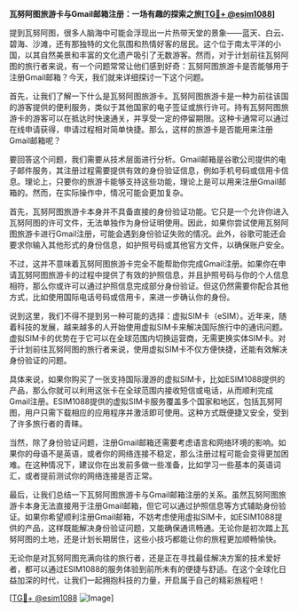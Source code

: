**瓦努阿图旅游卡与Gmail邮箱注册：一场有趣的探索之旅[[TG💪+ @esim1088](https://t.me/s/esim1088)]**

提到瓦努阿图，很多人脑海中可能会浮现出一片热带天堂的景象——蓝天、白云、碧海、沙滩，还有那独特的文化氛围和热情好客的居民。这个位于南太平洋的小国，以其自然美景和丰富的文化遗产吸引了无数游客。然而，对于计划前往瓦努阿图的旅行者来说，有一个问题常常让他们感到好奇：瓦努阿图旅游卡是否能够用于注册Gmail邮箱？今天，我们就来详细探讨一下这个问题。

首先，让我们了解一下什么是瓦努阿图旅游卡。瓦努阿图旅游卡是一种为前往该国的游客提供的便利服务，类似于其他国家的电子签证或旅行许可。持有瓦努阿图旅游卡的游客可以在抵达时快速通关，并享受一定的停留期限。这种卡通常可以通过在线申请获得，申请过程相对简单快捷。那么，这样的旅游卡是否能用来注册Gmail邮箱呢？

要回答这个问题，我们需要从技术层面进行分析。Gmail邮箱是谷歌公司提供的电子邮件服务，其注册过程需要提供有效的身份验证信息，例如手机号码或信用卡信息。理论上，只要你的旅游卡能够支持这些功能，理论上是可以用来注册Gmail邮箱的。然而，在实际操作中，情况可能会更加复杂。

首先，瓦努阿图旅游卡本身并不具备直接的身份验证功能。它只是一个允许你进入瓦努阿图的许可文件，无法单独作为身份证明使用。因此，如果你尝试使用瓦努阿图旅游卡进行Gmail注册，可能会遇到身份验证失败的情况。此外，谷歌可能还会要求你输入其他形式的身份信息，如护照号码或其他官方文件，以确保账户安全。

不过，这并不意味着瓦努阿图旅游卡完全不能帮助你完成Gmail注册。如果你在申请瓦努阿图旅游卡的过程中提供了有效的护照信息，并且护照号码与你的个人信息相符，那么你或许可以通过护照信息完成部分身份验证。但这仍然需要你配合其他方式，比如使用国际电话号码或信用卡，来进一步确认你的身份。

说到这里，我们不得不提到另一种可能的选择：虚拟SIM卡（eSIM）。近年来，随着科技的发展，越来越多的人开始使用虚拟SIM卡来解决国际旅行中的通讯问题。虚拟SIM卡的优势在于它可以在全球范围内切换运营商，无需更换实体SIM卡。对于计划前往瓦努阿图的旅行者来说，使用虚拟SIM卡不仅方便快捷，还能有效解决身份验证的问题。

具体来说，如果你购买了一张支持国际漫游的虚拟SIM卡，比如ESIM1088提供的产品，那么你就可以利用这张卡在全球范围内接收短信或电话，从而顺利完成Gmail注册。ESIM1088提供的虚拟SIM卡服务覆盖多个国家和地区，包括瓦努阿图，用户只需下载相应的应用程序并激活即可使用。这种方式既便捷又安全，受到了许多旅行者的青睐。

当然，除了身份验证问题，注册Gmail邮箱还需要考虑语言和网络环境的影响。如果你的母语不是英语，或者你的网络连接不稳定，那么注册过程可能会变得更加困难。在这种情况下，建议你在出发前多做一些准备，比如学习一些基本的英语词汇，或者提前测试你的网络连接是否正常。

最后，让我们总结一下瓦努阿图旅游卡与Gmail邮箱注册的关系。虽然瓦努阿图旅游卡本身无法直接用于注册Gmail邮箱，但它可以通过护照信息等方式辅助身份验证。如果你希望顺利注册Gmail邮箱，不妨考虑使用虚拟SIM卡，如ESIM1088提供的产品，这样既能解决身份验证问题，又能确保通讯畅通。无论你是初次踏上瓦努阿图的土地，还是计划长期居住，这些小技巧都能让你的旅程更加顺畅愉快。

无论你是对瓦努阿图充满向往的旅行者，还是正在寻找最佳解决方案的技术爱好者，都可以通过ESIM1088的服务体验到前所未有的便捷与舒适。在这个全球化日益加深的时代，让我们一起拥抱科技的力量，开启属于自己的精彩旅程吧！

[[TG💪+ @esim1088](https://t.me/s/esim1088) ![Image](https://i.postimg.cc/4NQfJmqS/Snipaste-2025-05-13-00-14-12.png)]